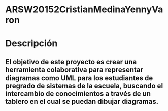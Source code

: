 
ARSW20152CristianMedinaYennyVaron
===========================================================================

Descripción
========
El objetivo de este proyecto es crear una herramienta colaborativa para representar diagramas como UML para los estudiantes de pregrado de sistemas de la escuela, buscando el intercambio de conocimientos a través de un tablero en el cual se puedan dibujar diagramas.
-------
